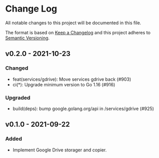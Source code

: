 # Change Log

All notable changes to this project will be documented in this file.

The format is based on [Keep a Changelog](https://keepachangelog.com/)
and this project adheres to [Semantic Versioning](https://semver.org/).

## v0.2.0 - 2021-10-23

### Changed

- feat(services/gdrive): Move services gdrive back (#903)
- ci(*): Upgrade minimum version to Go 1.16 (#916)

### Upgraded

- build(deps): bump google.golang.org/api in /services/gdrive (#925)

## v0.1.0 - 2021-09-22

### Added

- Implement Google Drive storager and copier.
